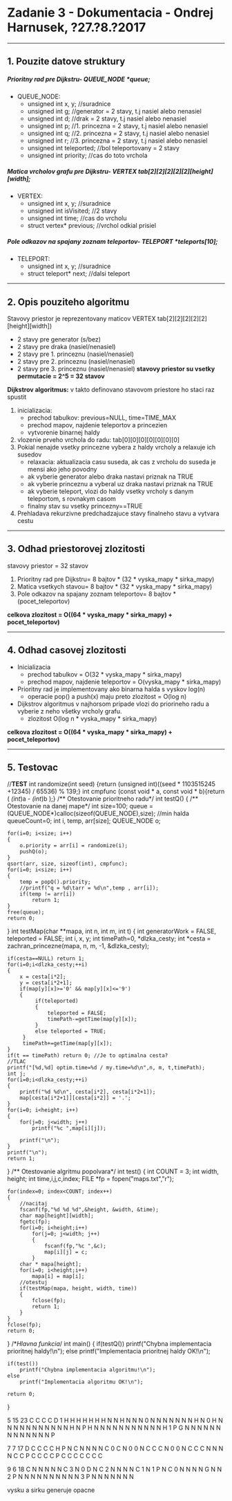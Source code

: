 # Zadanie 3 - Dokumentacia - Ondrej Harnusek, ?27.?8.?2017
---

## 1. Pouzite datove struktury
##### Prioritny rad pre Dijkstru- QUEUE_NODE *queue;
* QUEUE_NODE:
    * unsigned int x, y;        //suradnice
    * unsigned int g;           //generator = 2 stavy, t.j nasiel alebo nenasiel
    * unsigned int d;           //drak = 2 stavy, t.j nasiel alebo nenasiel
    * unsigned int p;           //1. princezna = 2 stavy, t.j nasiel alebo nenasiel
    * unsigned int q;           //2. princezna = 2 stavy, t.j nasiel alebo nenasiel
    * unsigned int r;            //3. princezna = 2 stavy, t.j nasiel alebo nenasiel
    * unsigned int teleported;  //bol teleportovany = 2 stavy
    * unsigned int priority;    //cas do toto vrchola

##### Matica vrcholov grafu pre Dijkstru- VERTEX tab[2][2][2][2][2][height][width];
* VERTEX:
    * unsigned int x, y;            //suradnice
    * unsigned int isVisited;       //2 stavy
    * unsigned int time;            //cas do vrcholu
    * struct vertex* previous;      //vrchol odkial prisiel
    
##### Pole odkazov na spajany zoznam teleportov- TELEPORT *teleports[10];
* TELEPORT:
    * unsigned int x, y;        //suradnice
    * struct teleport* next;    //dalsi teleport
---

## 2. Opis pouziteho algoritmu
Stavovy priestor je reprezentovany maticov VERTEX tab[2][2][2][2][2][height][width])
* 2 stavy pre generator (s/bez)
* 2 stavy pre draka (nasiel/nenasiel)
* 2 stavy pre 1. princeznu (nasiel/nenasiel)
* 2 stavy pre 2. princeznu (nasiel/nenasiel)
* 2 stavy pre 3. princeznu (nasiel/nenasiel)
**stavovy priestor su vsetky permutacie = 2^5 = 32 stavov**

**Dijkstrov algoritmus:**
v takto definovano stavovom priestore ho staci raz spustit 
1. inicializacia: 
    * prechod tabulkov: previous=NULL, time=TIME_MAX
    * prechod mapov, najdenie teleportov a princezien
    * vytvorenie binarnej haldy
2. vlozenie prveho vrchola do radu: tab[0][0][0][0][0][0][0]
3. Pokial nenajde vsetky princezne vybera z haldy vrcholy a relaxuje ich susedov
    * relaxacia: aktualizacia casu suseda, ak cas z vrcholu do suseda je mensi ako jeho povodny
    * ak vyberie generator alebo draka nastavi priznak na TRUE
    * ak vyberie princeznu a vyberal uz draka nastavi priznak na TRUE
    * ak vyberie teleport, vlozi do haldy vsetky vrcholy s danym teleportom, s rovnakym casom
    * finalny stav su vsetky princezny==TRUE
4.  Prehladava rekurzivne predchadzajuce stavy finalneho stavu a vytvara cestu
---

## 3. Odhad priestorovej zlozitosti
 stavovy priestor =  32 stavov
 
1. Prioritny rad pre Dijkstru= 8 bajtov * (32 * vyska_mapy * sirka_mapy)
2. Matica vsetkych stavou= 8 bajtov * (32 * vyska_mapy * sirka_mapy)
3. Pole odkazov na spajany zoznam teleportov= 8 bajtov * (pocet_teleportov)

**celkova zlozitost = O((64 * vyska_mapy * sirka_mapy) + pocet_teleportov)**

---

## 4. Odhad casovej zlozitosti
* Inicializacia
    * prechod tabulkov = O(32 * vyska_mapy * sirka_mapy)
    * prechod mapov, najdenie teleportov = O(vyska_mapy * sirka_mapy)
* Prioritny rad je implementovany ako binarna halda s vyskov log(n)
    * operacie pop() a push(x) maju preto zlozitost = O(log n)
* Dijkstrov algoritmus v najhorsom prípade vlozi do priorineho radu a vyberie z neho všetky vrcholy grafu.
    * zlozitost O(log n * vyska_mapy * sirka_mapy)

**celkova zlozitost = O((64 * vyska_mapy * sirka_mapy) + pocet_teleportov)**
  
---

## 5. Testovac

//**TEST**
int randomize(int seed) {return (unsigned int)((seed * 1103515245 +12345) / 65536) % 139;}
int cmpfunc (const void * a, const void * b){return ( *(int*)a - *(int*)b );}
/** Otestovanie prioritneho radu*/
int testQ()
{
/** Otestovanie na danej mape*/
    int size=100;
    queue = (QUEUE_NODE*)calloc(sizeof(QUEUE_NODE),size);    //min halda
    queueCount=0;
    int i, temp, arr[size];
    QUEUE_NODE o;

    for(i=0; i<size; i++)
    {
        o.priority = arr[i] = randomize(i);
        pushQ(o);
    }
    qsort(arr, size, sizeof(int), cmpfunc);
    for(i=0; i<size; i++)
    {
        temp = popQ().priority;
        //printf("q = %d\tarr = %d\n",temp , arr[i]);
        if(temp != arr[i])
            return 1;
    }
    free(queue);
    return 0;
}
int testMap(char **mapa, int n, int m, int t)
{
    int generatorWork = FALSE, teleported = FALSE;
    int i, x, y;
    int timePath=0, *dlzka_cesty;
    int *cesta = zachran_princezne(mapa, n, m, -1, &dlzka_cesty);

    if(cesta==NULL) return 1;
    for(i=0;i<dlzka_cesty;++i)
    {
        x = cesta[i*2];
        y = cesta[i*2+1];
        if(map[y][x]>='0' && map[y][x]<='9')
        {
             if(teleported)
             {
                 teleported = FALSE;
                 timePath-=getTime(map[y][x]);
             }
             else teleported = TRUE;
         }
         timePath+=getTime(map[y][x]);
    }
    if(t == timePath) return 0; //Je to optimalna cesta?
    //TLAC
    printf("[%d,%d] optim.time=%d / my.time=%d\n",n, m, t,timePath);
    int j;
    for(i=0;i<dlzka_cesty;++i)
    {
        printf("%d %d\n", cesta[i*2], cesta[i*2+1]);
        map[cesta[i*2+1]][cesta[i*2]] = '.';
    }
    for(i=0; i<height; i++)
    {
        for(j=0; j<width; j++)
            printf("%c ",map[i][j]);

        printf("\n");
    }
    printf("\n");
    return 1;
}
/** Otestovanie algritmu popolvara*/
int test()
{
    int COUNT = 3;
    int width, height;
    int time,i,j,c,index;
    FILE *fp = fopen("maps.txt","r");

    for(index=0; index<COUNT; index++)
    {
        //nacitaj
        fscanf(fp,"%d %d %d",&height, &width, &time);
        char map[height][width];
        fgetc(fp);
        for(i=0; i<height;i++)
            for(j=0; j<width; j++)
            {
                fscanf(fp,"%c ",&c);
                map[i][j] = c;
            }
        char * mapa[height];
        for(i=0; i<height;i++)
            mapa[i] = map[i];
        //otestuj
        if(testMap(mapa, height, width, time))
        {
            fclose(fp);
            return 1;
        }
    }
    fclose(fp);
    return 0;
}
/**Hlavna funkcia*/
int main()
{
    if(testQ())
        printf("Chybna implementacia prioritnej haldy!\n");
    else
        printf("Implementacia prioritnej haldy OK!\n");

    if(test())
        printf("Chybna implementacia algoritmu!\n");
    else
        printf("Implementacia algoritmu OK!\n");

    return 0;
}

5 15 23
C C C C D 1 H H H H H H H N N
H N N N 0 N N N N N N N H N 0
H N N N N N N N N N N N H N P
H N N N N N N N N N N N H 1 P
G N N N N N N N N N N N N N P

7 7 17
D C C C C H P
N C N N N N C
0 C N 0 0 N C
C C N 0 0 N C
C C N N N N C
C P C C C C P
C C C C C C C

9 6 18
C N N N N N
C 3 N 0 D N
C 2 N N N N
C 1 N 1 P N
C 0 N N N N
G N N 2 P N
N N N N N N
N N N 3 P N
N N N N N N

vysku a sirku generuje opacne
